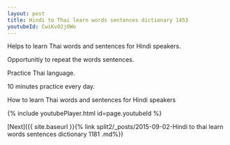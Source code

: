 ```yaml
---
layout: post
title: Hindi to Thai learn words sentences dictionary 1453 
youtubeId: CwiKvO2jOWo
---
```

 
 
Helps to learn Thai words and sentences for Hindi speakers.

Opportunitiy to repeat the words sentences. 

Practice Thai language. 
 
10 minutes practice every day. 
 
How to learn Thai words and sentences for Hindi speakers 
 
{% include youtubePlayer.html id=page.youtubeId %}
 
 
[Next]({{ site.baseurl }}{% link  split2/_posts/2015-09-02-Hindi to thai learn words sentences dictionary 1181 .md%})
 
